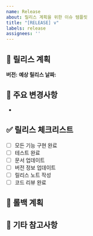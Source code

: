 ```yaml
---
name: Release
about: 릴리스 계획을 위한 이슈 템플릿
title: "[RELEASE] v"
labels: release
assignees: ''
---
```


## 📅 릴리스 계획
**버전:**
**예상 릴리스 날짜:**

## 🚀 주요 변경사항
<!-- 이번 릴리스에 포함되는 주요 변경사항을 나열해주세요 -->
- 

## ✅ 릴리스 체크리스트
- [ ] 모든 기능 구현 완료
- [ ] 테스트 완료
- [ ] 문서 업데이트
- [ ] 버전 정보 업데이트
- [ ] 릴리스 노트 작성
- [ ] 코드 리뷰 완료

## 🔄 롤백 계획
<!-- 문제 발생 시 롤백 계획을 설명해주세요 -->

## 📝 기타 참고사항
<!-- 기타 릴리스 관련 참고사항을 기록해주세요 -->